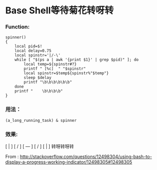 # Base Shell等待菊花转呀转

### Function: 

```
spinner()
{
    local pid=$!
    local delay=0.75
    local spinstr='|/-\'
    while [ "$(ps a | awk '{print $1}' | grep $pid)" ]; do
        local temp=${spinstr#?}
        printf " [%c]  " "$spinstr"
        local spinstr=$temp${spinstr%"$temp"}
        sleep $delay
        printf "\b\b\b\b\b\b"
    done
    printf "    \b\b\b\b"
}

```

### 用法：

```
(a_long_running_task) & spinner
```

### 效果:

[ | ] [ / ] [ — ] [ / ] [ | ] 转呀转呀转


From : http://stackoverflow.com/questions/12498304/using-bash-to-display-a-progress-working-indicator/12498305#12498305